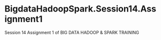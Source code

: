 # BigdataHadoopSpark.Session14.Assignment1
Session 14 Assignment 1 of BIG DATA HADOOP &amp; SPARK TRAINING
